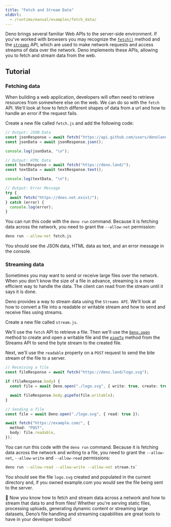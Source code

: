 ```yaml
---
title: "Fetch and Stream Data"
oldUrl:
  - /runtime/manual/examples/fetch_data/
---
```


Deno brings several familiar Web APIs to the server-side environment. If you've
worked with browsers you may recognize the [`fetch()`](/api/web/fetch) method
and the [`streams`](/api/web/streams) API, which are used to make network
requests and access streams of data over the network. Deno implements these
APIs, allowing you to fetch and stream data from the web.

## Tutorial

### Fetching data

When building a web application, developers will often need to retrieve
resources from somewhere else on the web. We can do so with the `fetch` API.
We'll look at how to fetch different shapes of data from a url and how to handle
an error if the request fails.

Create a new file called `fetch.js` and add the following code:

```ts title="fetch.js"
// Output: JSON Data
const jsonResponse = await fetch("https://api.github.com/users/denoland");
const jsonData = await jsonResponse.json();

console.log(jsonData, "\n");

// Output: HTML Data
const textResponse = await fetch("https://deno.land/");
const textData = await textResponse.text();

console.log(textData, "\n");

// Output: Error Message
try {
  await fetch("https://does.not.exist/");
} catch (error) {
  console.log(error);
}
```

You can run this code with the `deno run` command. Because it is fetching data
across the network, you need to grant the `--allow-net` permission:

```sh
deno run --allow-net fetch.js
```

You should see the JSON data, HTML data as text, and an error message in the
console.

### Streaming data

Sometimes you may want to send or receive large files over the network. When you
don't know the size of a file in advance, streaming is a more efficient way to
handle the data. The client can read from the stream until it says it is done.

Deno provides a way to stream data using the `Streams API`. We'll look at how to
convert a file into a readable or writable stream and how to send and receive
files using streams.

Create a new file called `stream.js`.

We'll use the `fetch` API to retrieve a file. Then we'll use the
[`Deno.open`](/api/deno/Deno.open) method to create and open a writable file and
the [`pipeTo`](/api/web/~/ReadableStream.pipeTo) method from the Streams API to
send the byte stream to the created file.

Next, we'll use the `readable` property on a `POST` request to send the bite
stream of the file to a server.

```ts title="stream.js"
// Receiving a file
const fileResponse = await fetch("https://deno.land/logo.svg");

if (fileResponse.body) {
  const file = await Deno.open("./logo.svg", { write: true, create: true });

  await fileResponse.body.pipeTo(file.writable);
}

// Sending a file
const file = await Deno.open("./logo.svg", { read: true });

await fetch("https://example.com/", {
  method: "POST",
  body: file.readable,
});
```

You can run this code with the `deno run` command. Because it is fetching data
across the network and writing to a file, you need to grant the `--allow-net`,
`--allow-write` and `--allow-read` permissions:

```sh
deno run --allow-read --allow-write --allow-net stream.ts`
```

You should see the file `logo.svg` created and populated in the current
directory and, if you owned example.com you would see the file being sent to the
server.

🦕 Now you know how to fetch and stream data across a network and how to stream
that data to and from files! Whether you're serving static files, processing
uploads, generating dynamic content or streaming large datasets, Deno’s file
handling and streaming capabilities are great tools to have in your developer
toolbox!
